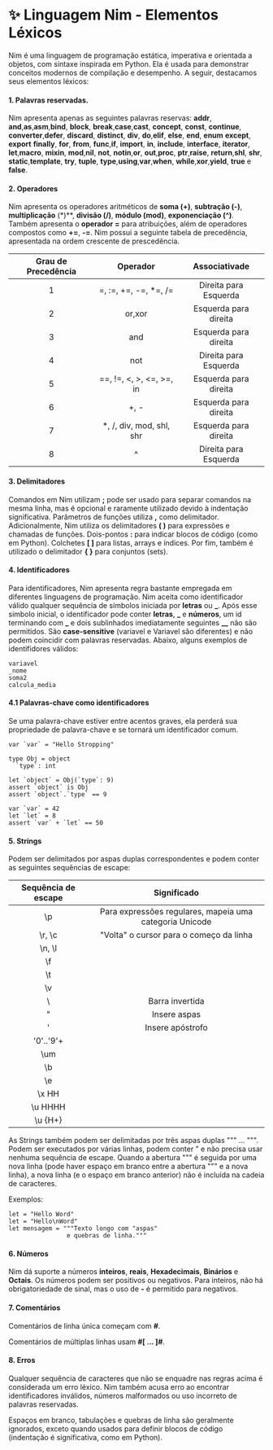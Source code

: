 # ✨ Linguagem Nim - Elementos Léxicos

Nim é uma linguagem de programação estática, imperativa e orientada a objetos, com sintaxe inspirada em Python. Ela é usada para demonstrar conceitos modernos de compilação e desempenho. A seguir, destacamos seus elementos léxicos:

#### 1. Palavras reservadas.

Nim apresenta apenas as seguintes palavras reservas: 
**addr**, **and**,**as**,**asm**,**bind**, **block**, **break**,**case**,**cast**, **concept**,  **const**, **continue**, **converter**,**defer**, **discard**, **distinct**, **div**, **do**,**elif**, **else**, **end**, **enum** **except**, **export**
**finally**, **for**, **from**, **func**,**if**, **import**, **in**, **include**, **interface**, **iterator**,
**let**,**macro**, **mixin**, **mod**,**nil**, **not**, **notin**,**or**, **out**,**proc**, **ptr**,**raise**, **return**,**shl**, **shr**, **static**,**template**, **try**, **tuple**, **type**,**using**,**var**,**when**, **while**,**xor**,**yield**, **true** e **false**.   

#### 2. Operadores

Nim apresenta os operadores aritméticos de **soma (+)**, **subtração (-)**, **multiplicação**  (*)**, **divisão (/)**, **módulo (mod)**, **exponenciação (^)**. Também apresenta o **operador =** para atribuições, além de operadores compostos como **+=**, **-=**. Nim possui a seguinte tabela de precedência, apresentada na ordem crescente de prescedência.

| Grau de Precedência | 	  Operador               |     Associativade     |
|:-------------------:|:----------------------------:|:---------------------:|
|          1          |     =, :=, +=, -=, *=, /=    | Direita para Esquerda |
|          2          |   	   or,xor                | Esquerda para direita |
|          3          |     	    and              | Esquerda para direita |
|          4          |             not              | Direita para Esquerda |
|          5          |    ==, !=, <, >, <=, >=, in  | Esquerda para direita |
|          6          |             +, -             | Esquerda para direita |
|          7          |    *, /, div, mod, shl, shr  | Esquerda para direita |
|          8          |              ^    	         | Direita para Esquerda |


#### 3. Delimitadores
Comandos em Nim utilizam **;** pode ser usado para separar comandos na mesma linha, mas é opcional e raramente utilizado devido à indentação significativa. Parâmetros de funções utiliza **,** como delimitador. Adicionalmente, Nim utiliza os delimitadores **( )** para expressões e chamadas de funções. Dois-pontos **:** para indicar blocos de código (como em Python). Colchetes **[ ]** para listas, arrays e índices. Por fim, também é utilizado o delimitador **{ }** para conjuntos (sets).

#### 4. Identificadores

Para identificadores, Nim apresenta regra bastante empregada em diferentes linguagens de programação. Nim aceita como identificador válido qualquer sequência de símbolos iniciada por **letras** ou **_**. Após esse simbolo inicial, o identificador pode conter **letras**, **_** e **números**, um id terminando com **_** e dois sublinhados imediatamente seguintes **__** não são permitidos. São **case-sensitive** (variavel e Variavel são diferentes) e não podem coincidir com palavras reservadas. Abaixo, alguns exemplos de identifidores válidos:

```
variavel
_nome
soma2
calcula_media
```
#### 4.1 Palavras-chave como identificadores

Se uma palavra-chave estiver entre acentos graves, ela perderá sua propriedade de palavra-chave e se tornará um identificador comum.

```
var `var` = "Hello Stropping"
```
```
type Obj = object
  `type`: int

let `object` = Obj(`type`: 9)
assert `object` is Obj
assert `object`.`type` == 9

var `var` = 42
let `let` = 8
assert `var` + `let` == 50
```

#### 5. Strings

Podem ser delimitados por aspas duplas correspondentes e podem conter as seguintes sequências de escape:

| Sequência de escape | 	  Significado                                    |
|:-------------------:|:----------------------------------------------------:|
|    \p         | Para expressões regulares, mapeia uma categoria Unicode    |
|    \r, \c     | "Volta" o cursor para o começo da linha                    |
|    \n, \l     |     	    |
|    \f         |             |
|    \t         |   |
|    \v         |            |
|    \\         | Barra invertida   |
|    \"         | Insere aspas             |
|    \'         | Insere apóstrofo              |
|    \'0'..'9'+ |               |
|    \um        |               |
|    \b         |               |
|    \e         |               |
|    \x HH      |               |
|    \u HHHH    |               |
|    \u {H+}    |               |


As Strings também podem ser delimitadas por três aspas duplas """ ... """. Podem ser executados por várias linhas, podem conter " e não precisa usar nenhuma sequência de escape. Quando a abertura """ é seguida por uma nova linha (pode haver espaço em branco entre a abertura """ e a nova linha), a nova linha (e o espaço em branco anterior) não é incluída na cadeia de caracteres. 

Exemplos: 
```
let = "Hello Word"
let = "Hello\nWord"
let mensagem = """Texto longo com "aspas" 
                e quebras de linha."""
```


#### 6. Números

Nim dá suporte a números **inteiros**, **reais**, **Hexadecimais**, **Binários** e **Octais**. Os números podem ser positivos ou negativos. Para inteiros, não há obrigatoriedade de sinal, mas o uso de **-** é permitido para negativos.

#### 7. Comentários
Comentários de linha única começam com **#**.

Comentários de múltiplas linhas usam **#[ ... ]#**.

#### 8. Erros
Qualquer sequência de caracteres que não se enquadre nas regras acima é considerada um erro léxico.
Nim também acusa erro ao encontrar identificadores inválidos, números malformados ou uso incorreto de palavras reservadas. 

Espaços em branco, tabulações e quebras de linha são geralmente ignorados, exceto quando usados para definir blocos de código (indentação é significativa, como em Python).